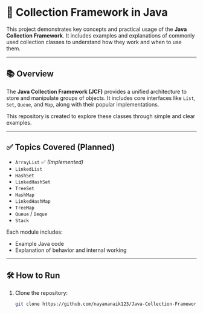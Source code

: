 # 🧩 Collection Framework in Java

This project demonstrates key concepts and practical usage of the **Java Collection Framework**. It includes examples and explanations of commonly used collection classes to understand how they work and when to use them.

---

## 📚 Overview

The **Java Collection Framework (JCF)** provides a unified architecture to store and manipulate groups of objects. It includes core interfaces like `List`, `Set`, `Queue`, and `Map`, along with their popular implementations.

This repository is created to explore these classes through simple and clear examples.

---

## ✅ Topics Covered (Planned)

- `ArrayList` ✅ *(Implemented)*
- `LinkedList`
- `HashSet`
- `LinkedHashSet`
- `TreeSet`
- `HashMap`
- `LinkedHashMap`
- `TreeMap`
- `Queue` / `Deque`
- `Stack`

Each module includes:
- Example Java code  
- Explanation of behavior and internal working  

---

## 🛠️ How to Run
1. Clone the repository:
   ```bash
   git clone https://github.com/nayananaik123/Java-Collection-Framework.git
